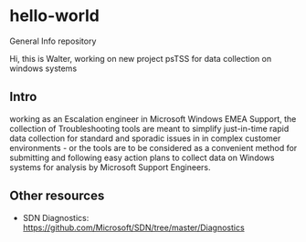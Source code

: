# hello-world
General Info repository

Hi, this is Walter, working on new project psTSS for data collection on windows systems

## Intro
working as an Escalation engineer in Microsoft Windows EMEA Support, the collection of Troubleshooting tools are meant to simplify just-in-time rapid data collection for standard and sporadic issues in in complex customer environments - or the tools are to be considered as a convenient method for submitting and following easy action plans to collect data on Windows systems for analysis by Microsoft Support Engineers.

## Other resources
- SDN Diagnostics: https://github.com/Microsoft/SDN/tree/master/Diagnostics
